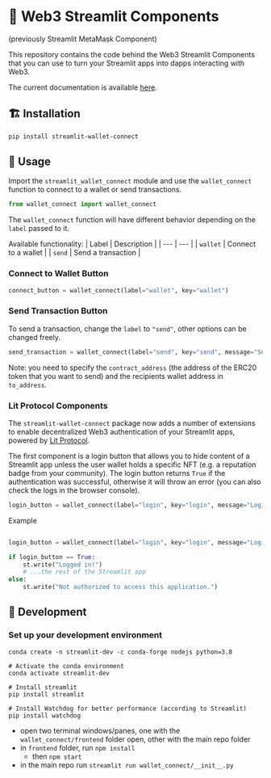 # 🦊 Web3 Streamlit Components

(previously Streamlit MetaMask Component)

This repository contains the code behind the Web3 Streamlit Components that you can use to turn your Streamlit apps into dapps interacting with Web3.

The current documentation is available [here](docs.md).

## 🏗 Installation

```bash
pip install streamlit-wallet-connect
```

## 🤝 Usage
Import the `streamlit_wallet_connect` module and use the `wallet_connect` function to connect to a wallet or send transactions.

```python
from wallet_connect import wallet_connect
```
The `wallet_connect` function will have different behavior depending on the `label` passed to it.

Available functionality:
| Label | Description |
| --- | --- |
| `wallet` | Connect to a wallet |
| `send` | Send a transaction |

### Connect to Wallet Button

```python
connect_button = wallet_connect(label="wallet", key="wallet")
```

### Send Transaction Button

To send a transaction, change the `label` to `"send"`, other options can be changed freely.

```python
send_transaction = wallet_connect(label="send", key="send", message="Send Transaction", contract_address="ERC20_ADDRESS", amount="10", to_address="RECIPIENT_ADDRESS")
```
Note: you need to specify the `contract_address` (the address of the ERC20 token that you want to send) and the recipients wallet address in `to_address`.

### Lit Protocol Components

The `streamlit-wallet-connect` package now adds a number of extensions to enable decentralized Web3 authentication of your Streamlit apps, powered by [Lit Protocol](https://litprotocol.com/).

The first component is a login button that allows you to hide content of a Streamlit app unless the user wallet holds a specific NFT (e.g. a reputation badge from your community). The login button returns `True` if the authentication was successful, otherwise it will throw an error (you can also check the logs in the browser console).

```python
login_button = wallet_connect(label="login", key="login", message="Login", auth_nft_contract_address="NFT_CONTRACT_ADDRESS", chain_name="CHAIN_NAME")
```

Example
```python

login_button = wallet_connect(label="login", key="login", message="Login", auth_nft_contract_address="0x68085453B798adf9C09AD8861e0F0da96B908d81", chain_name="polygon")

if login_button == True:
    st.write("Logged in!")
    # ...the rest of the Streamlit app
else:
    st.write("Not authorized to access this application.")
```


## 🧱 Development

### Set up your development environment

```
conda create -n streamlit-dev -c conda-forge nodejs python=3.8

# Activate the conda environment
conda activate streamlit-dev

# Install streamlit
pip install streamlit

# Install Watchdog for better performance (according to Streamlit)
pip install watchdog
```

- open two terminal windows/panes, one with the `wallet_connect/frontend` folder open, other with the main repo folder
- in `frontend` folder, run `npm install`
    - then `npm start`
- in the main repo run `streamlit run wallet_connect/__init__.py`
